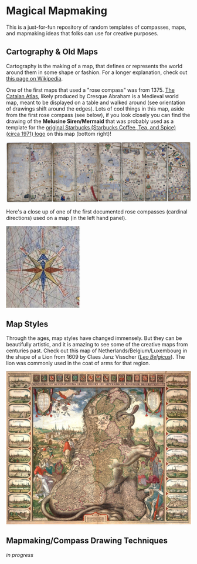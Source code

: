 # Magical Mapmaking

This is a just-for-fun repository of random templates of compasses, maps, and mapmaking ideas that folks can use for creative purposes. 

## Cartography & Old Maps

Cartography is the making of a map, that defines or represents the world around them in some shape or fashion. For a longer explanation, check out [this page on Wikipedia](https://en.wikipedia.org/wiki/History_of_cartography). 

One of the first maps that used a "rose compass" was from 1375. [The Catalan Atlas](https://en.wikipedia.org/wiki/Catalan_Atlas), likely produced by Cresque Abraham is a Medieval world map, meant to be displayed on a table and walked around (see orientation of drawings shift around the edges). Lots of cool things in this map, aside from the first rose compass (see below), if you look closely you can find the drawing of the **Melusine Siren/Mermaid** that was probably used as a template for the [original Starbucks (Starbucks Coffee, Tea, and Spice) (circa 1971) logo](https://upload.wikimedia.org/wikipedia/commons/thumb/5/5d/Old_Mermaid.jpg/1599px-Old_Mermaid.jpg) on this map (bottom right)! 

![cresque_world_catalan_map](imgs/world_catalan_atlas_cresque_abraham_1375.jpeg)

Here's a close up of one of the first documented rose compasses (cardinal directions) used on a map (in the left hand panel).

![compass](imgs/world_catalan_atlas_cresque_abraham_1375_compass_only.jpeg)

## Map Styles

Through the ages, map styles have changed immensely. But they can be beautifully artistic, and it is amazing to see some of the creative maps from centuries past. Check out this map of Netherlands/Belgium/Luxembourg in the shape of a Lion from 1609 by Claes Janz Visscher ([*Leo Belgicus*](https://en.wikipedia.org/wiki/Leo_Belgicus)). The lion was commonly used in the coat of arms for that region. 

![leo_belgicus](imgs/belgium_novissima_janszoon_visscher_1611.jpeg)

## Mapmaking/Compass Drawing Techniques

*in progress*
